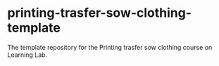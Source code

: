 # printing-trasfer-sow-clothing-template
The template repository for the Printing trasfer sow clothing  course on Learning Lab.
